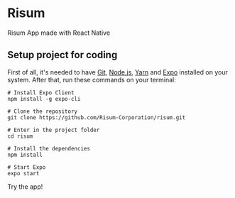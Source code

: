 # Risum
Risum App made with React Native

## Setup project for coding
First of all, it's needed to have [Git](https://git-scm.com/downloads), [Node.js](https://nodejs.org/en/download/), [Yarn](https://yarnpkg.com/) and [Expo](https://expo.io/) installed on your system. After that, run these commands on your terminal:

```
# Install Expo Client
npm install -g expo-cli

# Clone the repository
git clone https://github.com/Risum-Corporation/risum.git

# Enter in the project folder
cd risum

# Install the dependencies
npm install

# Start Expo
expo start
```

Try the app!
